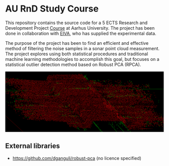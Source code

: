# AU RnD Study Course
This repository contains the source code for a 5 ECTS Research and Development Project [Course](https://kursuskatalog.au.dk/da/course/75888/Research-and-Development-Project-in-Engineering-A-5-ECTS) at Aarhus University. The project has been done in collaboration with [EIVA](https://www.eiva.com/), who has supplied the experimental data.

The purpose of the project has been to find an efficient and effective method of filtering the noise samples in a sonar point cloud measurement. The project explores using both statistical procedures and traditional machine learning methodologies to accomplish this goal, but focuses on a statistical outlier detection method based on Robust PCA (RPCA).

![Visualized data](Images/data2.PNG)

## External libraries
* https://github.com/dganguli/robust-pca (no licence specified)
